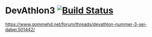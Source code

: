 # DevAthlon3 [![Build Status](http://bender.minidigger.me:9090/job/DevAthlon3/badge/icon)](http://bender.minidigger.me:9090/job/DevAthlon3/)
https://www.gommehd.net/forum/threads/devathlon-nummer-3-sei-dabei.501442/
